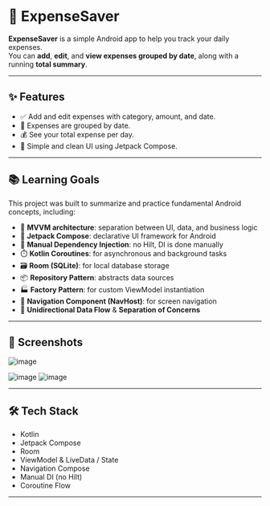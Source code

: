 # 💸 ExpenseSaver

**ExpenseSaver** is a simple Android app to help you track your daily expenses.  
You can **add**, **edit**, and **view expenses grouped by date**, along with a running **total summary**.

---

## ✨ Features

- ✅ Add and edit expenses with category, amount, and date.
- 📆 Expenses are grouped by date.
- 💰 See your total expense per day.
- 🧹 Simple and clean UI using Jetpack Compose.

---

## 📚 Learning Goals

This project was built to summarize and practice fundamental Android concepts, including:

- 🔄 **MVVM architecture**: separation between UI, data, and business logic
- 🎨 **Jetpack Compose**: declarative UI framework for Android
- 🧩 **Manual Dependency Injection**: no Hilt, DI is done manually
- ⏱️ **Kotlin Coroutines**: for asynchronous and background tasks
- 🗃️ **Room (SQLite)**: for local database storage
- 📦 **Repository Pattern**: abstracts data sources
- 🏭 **Factory Pattern**: for custom ViewModel instantiation
- 🧭 **Navigation Component (NavHost)**: for screen navigation
- 🔁 **Unidirectional Data Flow** & **Separation of Concerns**

---

## 📸 Screenshots

![image](https://github.com/user-attachments/assets/e2b5c5ad-e576-448a-b46a-1d0e38333fe5)

![image](https://github.com/user-attachments/assets/bc2177db-6c21-456e-b065-d3e672a7cfdb)
![image](https://github.com/user-attachments/assets/539111e5-2afa-475d-8363-19010c0b5934)



---

## 🛠️ Tech Stack

- Kotlin
- Jetpack Compose
- Room
- ViewModel & LiveData / State
- Navigation Compose
- Manual DI (no Hilt)
- Coroutine Flow

---


